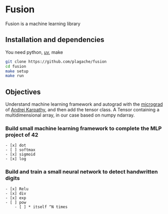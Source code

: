 # Fusion
Fusion is a machine learning library

## Installation and dependencies
You need python, [uv](https://github.com/astral-sh/uv?tab=readme-ov-file#uv), make
```bash
git clone https://github.com/plagache/fusion
cd fusion
make setup
make run
```

## Objectives
Understand machine learning framework and autograd with the [micrograd](https://github.com/karpathy/micrograd) of [Andrej Karpathy](https://karpathy.ai/), and then add the tensor class.
A Tensor containing a multidimensional array, in our case based on numpy ndarray.

### Build small machine learning framework to complete the MLP project of 42
    - [x] dot
    - [ ] softmax
    - [x] sigmoid
    - [x] log

### Build and train a small neural network to detect handwritten digits
    - [x] Relu
    - [x] div
    - [x] exp
    - [ ] pow
        - [ ] * itself ^N times
